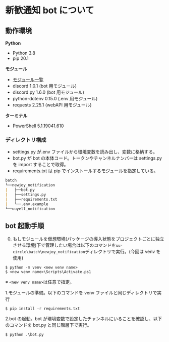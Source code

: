 # 新歓通知 bot について

## 動作環境

**Python**

- Python 3.8
- pip 20.1

**モジュール**

- [モジュール一覧](./newjoy_notification/requirements.txt)
- discord 1.0.1 (bot 用モジュール)
- discord.py 1.6.0 (bot 用モジュール)
- python-dotenv 0.15.0 (.env 用モジュール)
- requests 2.25.1 (webAPI 用モジュール)

**ターミナル**

- PowerShell 5.1.19041.610

### ディレクトリ構成

- settings.py が.env ファイルから環境変数を読み出し、変数に格納する。
- bot.py が bot の本体コード。トークンやチャンネルナンバーは settings.py を import することで取得。
- requirements.txt は pip でインストールするモジュールを指定している。

```md
batch
└──newjoy_notification
|   ├──bot.py
|   ├──settings.py
|   ├──requirements.txt
|   └──.env.example
└──uuyell_notification
```

## bot 起動手順

0. もしモジュールを仮想環境(パッケージの導入状態をプロジェクトごとに独立させる環境)下で管理したい場合は以下のコマンドを`uu-circle\batch\newjoy_notification`ディレクトリで実行。(今回は venv を使用)

```shell
$ python -m venv <new venv name>
$ <new venv name>\Scripts\Activate.ps1
```

※ `<new venv name>`は任意で指定。

1.モジュールの準備。以下のコマンドを venv ファイルと同じディレクトリで実行

```shell
$ pip install -r requirements.txt
```

2.bot の起動。bot が環境変数で設定したチャンネルにいることを確認し、以下のコマンドを bot.py と同じ階層下で実行。

```shell
$ python .\bot.py
```
